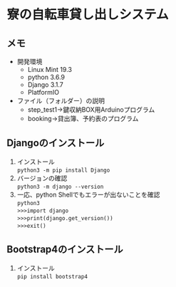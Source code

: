 # 寮の自転車貸し出しシステム

## メモ
- 開発環境  
    - Linux Mint 19.3  
    - python 3.6.9  
    - Django 3.1.7  
    - PlatformIO  
- ファイル（フォルダー）の説明
    - step_test1→鍵収納BOX用Arduinoプログラム
    - booking→貸出簿、予約表のプログラム
## Djangoのインストール
1. インストール  
`python3 -m pip install Django`  
2. バージョンの確認  
`python3 -m django --version`  
3. 一応、python Shellでもエラーが出ないことを確認  
`python3`  
`>>>import django`  
`>>>print(django.get_version())`  
`>>>exit()`
## Bootstrap4のインストール
1. インストール  
`pip install bootstrap4`